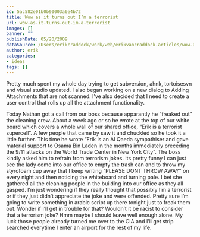 ```yaml
---
id: 5ac582e01b0b90003a6e4b72
title: Wow as it turns out I’m a terrorist
url: wow-as-it-turns-out-im-a-terrorist
images: []
banner: ""
publishDate: 05/20/2009
dataSource: /Users/erikcraddock/work/web/erikvancraddock-articles/wow-as-it-turns-out-im-a-terrorist/wow-as-it-turns-out-im-a-terrorist.md
author: erik
categories:
- ideas
tags: []
---
```

Pretty much spent my whole day trying to get subversion, ahnk, tortoisesvn and visual studio updated. I also began working on a new dialog to Adding Attachments that are not scanned. I&#8217;ve also decided that I need to create a user control that rolls up all the attachment functionality. 

<div>
</div>

<div>
  Today Nathan got a call from our boss because apparantly he &#8220;freaked out&#8221; the cleaning crew. About a week ago or so he wrote at the top of our white board which covers a whole wall of our shared office, &#8220;Erik is a terrorist supercell&#8221;. A few people that came by saw it and chuckled so he took it a little further. This time he wrote &#8220;Erik is an Al Qaeda sympathiser and gave material support to Osama Bin Laden in the months immediately preceding the 9/11 attacks on the World Trade Center in New York City&#8221;. The boss kindly asked him to refrain from terrorism jokes. Its pretty funny I can just see the lady come into our office to empty the trash can and to throw my styrofoam cup away that I keep writing &#8220;PLEASE DONT THROW AWAY&#8221; on every night and then noticing the whiteboard and turning pale. I bet she gathered all the cleaning people in the building into our office as they all gasped. I&#8217;m just wondering if they really thought that possibly I&#8217;m a terrorist or if they just didn&#8217;t appreciate the joke and were offended. Pretty sure I&#8217;m going to write something in arabic script up there tonight just to freak them out. Wonder if I&#8217;ll get in trouble for that? Wouldn&#8217;t it be racist to consider that a terrorism joke? Hmm maybe I should leave well enough alone. My luck those people already turned me over to the CIA and I&#8217;ll get strip searched everytime I enter an airport for the rest of my life.
</div>

<div>
</div>